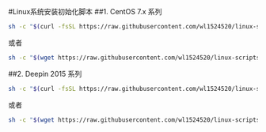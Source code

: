 #Linux系统安装初始化脚本
##1. CentOS 7.x 系列
```bash
sh -c "$(curl -fsSL https://raw.githubusercontent.com/wl1524520/linux-scripts/master/linux-init/centos7.sh)"
```
或者
```bash
sh -c "$(wget https://raw.githubusercontent.com/wl1524520/linux-scripts/master/linux-init/centos7.sh -O -)"
```
##2. Deepin 2015 系列
```bash
sh -c "$(curl -fsSL https://raw.githubusercontent.com/wl1524520/linux-scripts/master/linux-init/deepin2015.sh)"
```
或者
```bash
sh -c "$(wget https://raw.githubusercontent.com/wl1524520/linux-scripts/master/linux-init/deepin2015.sh -O -)"
```
